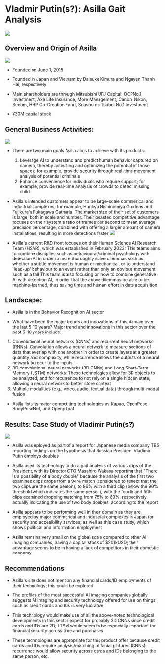 # Vladmir Putin(s?): Asilla Gait Analysis

![](https://nypost.com/wp-content/uploads/sites/2/2022/05/vladimir-putin-russia-2022-double.jpg)

## Overview and Origin of Asilla

![](https://assets-global.website-files.com/64142097dba367215db4d3ae/64f012e550590940ae3b35b5_%E3%82%B9%E3%82%AF%E3%83%AA%E3%83%BC%E3%83%B3%E3%82%B7%E3%83%A7%E3%83%83%E3%83%88%202023-08-31%20130806-p-800.png)

* Founded on June 1, 2015

* Founded in Japan and Vietnam by Daisuke Kimura and Nguyen Thanh Hai, respectively

* Main shareholders are through Mitsubishi UFJ Capital: OCPNo.1 Investment, Axa Life Insurance, More Management, Canon, Nikon, Secom, HHP Co-Creation Fund, Sousou no Tsuboi No.1 Investment

* ¥30M capital stock


## General Business Activities:

![](https://showstoppers.com/wp-content/uploads/2021/12/Asilla2.png)

* There are two main goals Asilla aims to achieve with its products:
    1. Leverage AI to understand and predict human behavior captured on camera, thereby activating and optimizing the potential of those spaces; for example, provide security through real-time movement analysis of potential criminals
    2. Enhance convenience for individuals who require support; for example, provide real-time analysis of crowds to detect missing child

* Asilla's intended customers appear to be large-scale commerical and industrial complexes; for example, Hankyu Nishinomiya Gardens and Fujikura's Fukagawa Gatharia. The market size of their set of customers is large, both in scale and number. Their boasted competitive advantage focuses on their system's ratio of frames per second to mean average precision percentage, combined with offering a larger amount of camera installations, resulting in more detections faster
![](https://assets-global.website-files.com/64142097dba367215db4d3ae/644794238da47b845838f6f9_map.png)

* Asilla's current R&D front focuses on their Human Science AI Research Team (HSAR), which was established in February 2023:
    This teams aims to combine disciplies such as behavioural/criminal psychology with detection AI in order to more thoroughly solve dilemmas such as whether a subtle movement is human or mechanical, or to understand 'lead-up' behaviour to an event rather than only an obvious movement such as a fall
    This team is also focusing on how to combine generative AI with detection AI, in order that the above dilemmas be able to be machine-learned, thus saving time and human effort in data acquisition


## Landscape:

* Asilla is in the Behavior Recognition AI sector

* What have been the major trends and innovations of this domain over the last 5-10 years? Major trend and innovations in this sector over the past 5-10 years include:
1. Convolutional neural networks (CNNs) and recurrent neural networks (RNNs):
    Convolution allows a neural network to measure sections of data that overlap with one another in order to create layers at a greater quantity and complexity, while recurrence allows the outputs of a neural network to recur to the inputs
2. 3D convolutional neural networks (3D CNNs) and Long Short-Term Memory (LSTM) networks:
    These technologies allow for 3D objects to be analyzed, and for recurrence to not rely on a single hidden state, allowing a neural network to better store context   
3. Multiple modalities (e.g., video, audio, textual data) through multi-modal fusion 

* Asilla lists its major competiting technologies as Kapao, OpenPose, BodyPoseNet, and Openpifpaf


## Results: Case Study of Vladimir Putin(s?)

![](https://i.dailymail.co.uk/1s/2023/10/20/08/76744313-12648227-Gait_analysis_showed_considerable_differences_in_the_way_Putin_w-a-6_1697785601879.jpg)

* Asilla was eployed as part of a report for Japanese media company TBS reporting findings on the hypothesis that Russian President Vladimir Putin employs doubles

* Asilla used its technology to do a gait analysis of various clips of the President, with its Director CTO Masahiro Wakasa reporting that "There is a possibility of a body double" because the analysis of the first two examined clips drops from a 94% match (considered to reflect that the two clips are the same person), to 86% with a third clip (below the 90% threshold which indicates the same person), with the fourth and fifth clips examined dropping matching from 75% to 69%, respectively, actually indicating the use of two body doubles, according to the report

* Asilla appears to be performing well in their domain as they are employed by major commerical and industrial complexes in Japan for security and accesibility services; as well as this case study, which shows political and information employment

* Asilla remains very small on the global scale compared to other AI imaging companies, having a capital stock of $201kUSD; their advantage seems to be in having a lack of competitors in their domestic economy


## Recommendations

* Asilla's site does not mention any financial cards/ID employments of their technology; this could be explored

* The profiles of the most successful AI imaging companies globally suggests AI imaging and security technology offered for use on things such as credit cards and IDs is very lucrative

* This technology would make use of all the above-noted technological developments in this sector expect for probably 3D CNNs since credit cards and IDs are 2D; LTSM would seem to be especially important for financial security across time and purchases

* These technologies are appropriate for this product offer because credit cards and IDs require analysis/matching of facial pictures (CNNs), recurrence would allow security across cards and IDs belonging to the same person, etc.

